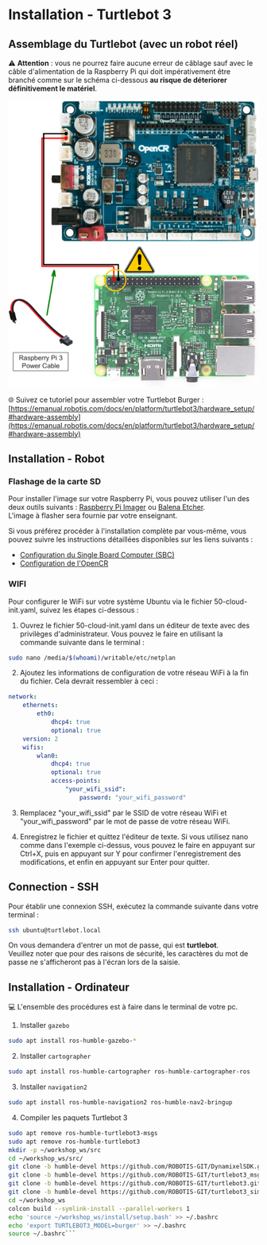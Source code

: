 # Installation - Turtlebot 3

## Assemblage du Turtlebot (avec un robot réel)

⚠️ **Attention** : vous ne pourrez faire aucune erreur de câblage sauf avec le câble d'alimentation de la Raspberry Pi qui doit impérativement être branché comme sur le schéma ci-dessous **au risque de déteriorer définitivement le matériel**.

<p align="center">
  <img src="./images/tb3_power_cable.png" alt="Attention au câble d'alimentation"/>
</p>

🌐 Suivez ce tutoriel pour assembler votre Turtlebot Burger : [https://emanual.robotis.com/docs/en/platform/turtlebot3/hardware_setup/#hardware-assembly](https://emanual.robotis.com/docs/en/platform/turtlebot3/hardware_setup/#hardware-assembly)

## Installation - Robot

### Flashage de la carte SD

Pour installer l'image sur votre Raspberry Pi, vous pouvez utiliser l'un des deux outils suivants : [Raspberry Pi Imager](https://www.raspberrypi.com/software/) ou [Balena Etcher](https://etcher.balena.io/).  
L'image à flasher sera fournie par votre enseignant.

Si vous préférez procéder à l'installation complète par vous-même, vous pouvez suivre les instructions détaillées disponibles sur les liens suivants :
- [Configuration du Single Board Computer (SBC)](https://emanual.robotis.com/docs/en/platform/turtlebot3/sbc_setup/#sbc-setup)
- [Configuration de l'OpenCR](https://emanual.robotis.com/docs/en/platform/turtlebot3/opencr_setup/#opencr-setup)

### WIFI 

Pour configurer le WiFi sur votre système Ubuntu via le fichier 50-cloud-init.yaml, suivez les étapes ci-dessous :

1. Ouvrez le fichier 50-cloud-init.yaml dans un éditeur de texte avec des privilèges d'administrateur. Vous pouvez le faire en utilisant la commande suivante dans le terminal :

```bash
sudo nano /media/$(whoami)/writable/etc/netplan
```

2. Ajoutez les informations de configuration de votre réseau WiFi à la fin du fichier. Cela devrait ressembler à ceci :
```yaml
network:
    ethernets:
        eth0:
            dhcp4: true
            optional: true
    version: 2
    wifis:
        wlan0:
            dhcp4: true
            optional: true
            access-points:
                "your_wifi_ssid":
                    password: "your_wifi_password"
```

3. Remplacez "your_wifi_ssid" par le SSID de votre réseau WiFi et "your_wifi_password" par le mot de passe de votre réseau WiFi.

4. Enregistrez le fichier et quittez l'éditeur de texte. Si vous utilisez nano comme dans l'exemple ci-dessus, vous pouvez le faire en appuyant sur Ctrl+X, puis en appuyant sur Y pour confirmer l'enregistrement des modifications, et enfin en appuyant sur Enter pour quitter.

## Connection - SSH

Pour établir une connexion SSH, exécutez la commande suivante dans votre terminal :

```bash
ssh ubuntu@turtlebot.local
```
On vous demandera d'entrer un mot de passe, qui est **turtlebot**.  
Veuillez noter que pour des raisons de sécurité, les caractères du mot de passe ne s'afficheront pas à l'écran lors de la saisie. 

## Installation - Ordinateur

💻 L'ensemble des procédures est à faire dans le terminal de votre pc.

1. Installer `gazebo`

```bash
sudo apt install ros-humble-gazebo-*
```

2. Installer `cartographer`
```bash
sudo apt install ros-humble-cartographer ros-humble-cartographer-ros
```

3. Installer `navigation2`
```bash
sudo apt install ros-humble-navigation2 ros-humble-nav2-bringup
```

4. Compiler les paquets Turtlebot 3
```bash
sudo apt remove ros-humble-turtlebot3-msgs
sudo apt remove ros-humble-turtlebot3
mkdir -p ~/workshop_ws/src
cd ~/workshop_ws/src/
git clone -b humble-devel https://github.com/ROBOTIS-GIT/DynamixelSDK.git
git clone -b humble-devel https://github.com/ROBOTIS-GIT/turtlebot3_msgs.git
git clone -b humble-devel https://github.com/ROBOTIS-GIT/turtlebot3.git
git clone -b humble-devel https://github.com/ROBOTIS-GIT/turtlebot3_simulations.git
cd ~/workshop_ws
colcon build --symlink-install --parallel-workers 1
echo 'source ~/workshop_ws/install/setup.bash' >> ~/.bashrc
echo 'export TURTLEBOT3_MODEL=burger' >> ~/.bashrc
source ~/.bashrc```
```